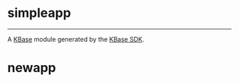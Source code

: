 
# simpleapp
---

A [KBase](https://kbase.us) module generated by the [KBase SDK](https://github.com/kbase/kb_sdk).


# newapp
